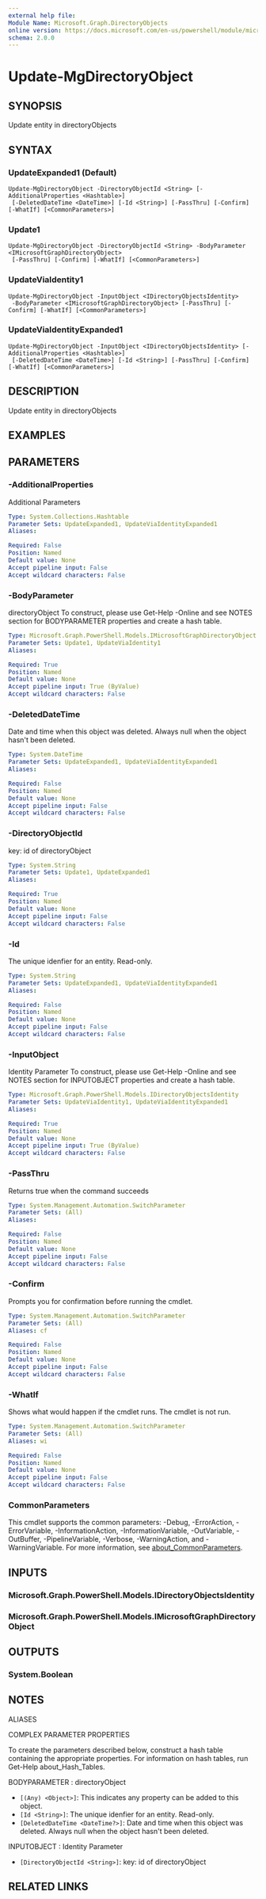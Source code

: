 ```yaml
---
external help file:
Module Name: Microsoft.Graph.DirectoryObjects
online version: https://docs.microsoft.com/en-us/powershell/module/microsoft.graph.directoryobjects/update-mgdirectoryobject
schema: 2.0.0
---
```


# Update-MgDirectoryObject

## SYNOPSIS
Update entity in directoryObjects

## SYNTAX

### UpdateExpanded1 (Default)
```
Update-MgDirectoryObject -DirectoryObjectId <String> [-AdditionalProperties <Hashtable>]
 [-DeletedDateTime <DateTime>] [-Id <String>] [-PassThru] [-Confirm] [-WhatIf] [<CommonParameters>]
```

### Update1
```
Update-MgDirectoryObject -DirectoryObjectId <String> -BodyParameter <IMicrosoftGraphDirectoryObject>
 [-PassThru] [-Confirm] [-WhatIf] [<CommonParameters>]
```

### UpdateViaIdentity1
```
Update-MgDirectoryObject -InputObject <IDirectoryObjectsIdentity>
 -BodyParameter <IMicrosoftGraphDirectoryObject> [-PassThru] [-Confirm] [-WhatIf] [<CommonParameters>]
```

### UpdateViaIdentityExpanded1
```
Update-MgDirectoryObject -InputObject <IDirectoryObjectsIdentity> [-AdditionalProperties <Hashtable>]
 [-DeletedDateTime <DateTime>] [-Id <String>] [-PassThru] [-Confirm] [-WhatIf] [<CommonParameters>]
```

## DESCRIPTION
Update entity in directoryObjects

## EXAMPLES

## PARAMETERS

### -AdditionalProperties
Additional Parameters

```yaml
Type: System.Collections.Hashtable
Parameter Sets: UpdateExpanded1, UpdateViaIdentityExpanded1
Aliases:

Required: False
Position: Named
Default value: None
Accept pipeline input: False
Accept wildcard characters: False
```

### -BodyParameter
directoryObject
To construct, please use Get-Help -Online and see NOTES section for BODYPARAMETER properties and create a hash table.

```yaml
Type: Microsoft.Graph.PowerShell.Models.IMicrosoftGraphDirectoryObject
Parameter Sets: Update1, UpdateViaIdentity1
Aliases:

Required: True
Position: Named
Default value: None
Accept pipeline input: True (ByValue)
Accept wildcard characters: False
```

### -DeletedDateTime
Date and time when this object was deleted.
Always null when the object hasn't been deleted.

```yaml
Type: System.DateTime
Parameter Sets: UpdateExpanded1, UpdateViaIdentityExpanded1
Aliases:

Required: False
Position: Named
Default value: None
Accept pipeline input: False
Accept wildcard characters: False
```

### -DirectoryObjectId
key: id of directoryObject

```yaml
Type: System.String
Parameter Sets: Update1, UpdateExpanded1
Aliases:

Required: True
Position: Named
Default value: None
Accept pipeline input: False
Accept wildcard characters: False
```

### -Id
The unique idenfier for an entity.
Read-only.

```yaml
Type: System.String
Parameter Sets: UpdateExpanded1, UpdateViaIdentityExpanded1
Aliases:

Required: False
Position: Named
Default value: None
Accept pipeline input: False
Accept wildcard characters: False
```

### -InputObject
Identity Parameter
To construct, please use Get-Help -Online and see NOTES section for INPUTOBJECT properties and create a hash table.

```yaml
Type: Microsoft.Graph.PowerShell.Models.IDirectoryObjectsIdentity
Parameter Sets: UpdateViaIdentity1, UpdateViaIdentityExpanded1
Aliases:

Required: True
Position: Named
Default value: None
Accept pipeline input: True (ByValue)
Accept wildcard characters: False
```

### -PassThru
Returns true when the command succeeds

```yaml
Type: System.Management.Automation.SwitchParameter
Parameter Sets: (All)
Aliases:

Required: False
Position: Named
Default value: None
Accept pipeline input: False
Accept wildcard characters: False
```

### -Confirm
Prompts you for confirmation before running the cmdlet.

```yaml
Type: System.Management.Automation.SwitchParameter
Parameter Sets: (All)
Aliases: cf

Required: False
Position: Named
Default value: None
Accept pipeline input: False
Accept wildcard characters: False
```

### -WhatIf
Shows what would happen if the cmdlet runs.
The cmdlet is not run.

```yaml
Type: System.Management.Automation.SwitchParameter
Parameter Sets: (All)
Aliases: wi

Required: False
Position: Named
Default value: None
Accept pipeline input: False
Accept wildcard characters: False
```

### CommonParameters
This cmdlet supports the common parameters: -Debug, -ErrorAction, -ErrorVariable, -InformationAction, -InformationVariable, -OutVariable, -OutBuffer, -PipelineVariable, -Verbose, -WarningAction, and -WarningVariable. For more information, see [about_CommonParameters](http://go.microsoft.com/fwlink/?LinkID=113216).

## INPUTS

### Microsoft.Graph.PowerShell.Models.IDirectoryObjectsIdentity

### Microsoft.Graph.PowerShell.Models.IMicrosoftGraphDirectoryObject

## OUTPUTS

### System.Boolean

## NOTES

ALIASES

COMPLEX PARAMETER PROPERTIES

To create the parameters described below, construct a hash table containing the appropriate properties. For information on hash tables, run Get-Help about_Hash_Tables.


BODYPARAMETER <IMicrosoftGraphDirectoryObject>: directoryObject
  - `[(Any) <Object>]`: This indicates any property can be added to this object.
  - `[Id <String>]`: The unique idenfier for an entity. Read-only.
  - `[DeletedDateTime <DateTime?>]`: Date and time when this object was deleted. Always null when the object hasn't been deleted.

INPUTOBJECT <IDirectoryObjectsIdentity>: Identity Parameter
  - `[DirectoryObjectId <String>]`: key: id of directoryObject

## RELATED LINKS

